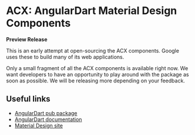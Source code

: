 # ACX: AngularDart Material Design Components

**Preview Release**

This is an early attempt at open-sourcing the ACX components. Google uses these to build many
of its web applications.

Only a small fragment of all the ACX components is available right now. We want developers to have
an opportunity to play around with the package as soon as possible. We will be releasing more
depending on your feedback.

## Useful links

* [AngularDart pub package](https://pub.dartlang.org/packages/angular2)
* [AngularDart documentation](https://angular.io/dart)
* [Material Design site](https://material.google.com/)

